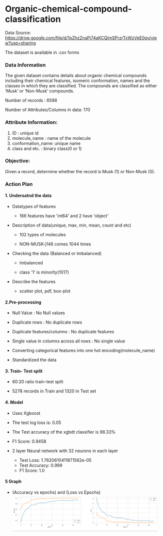 # Organic-chemical-compound-classification

Data Source: https://drive.google.com/file/d/1pZhzZnaPi74aKCQImSPrzrTxWzVeE0qv/view?usp=sharing

The dataset is available in .csv forms

### Data Information
The given dataset contains details about organic chemical compounds including their chemical features, isomeric conformation,  names and the classes in which they are classified. The compounds are classified as either ‘Musk’ or ‘Non-Musk’ compounds. 

 Number of records : 6598
 
 Number of Attributes/Columns in data: 170

### Attribute Information:

1. ID               : unique id
2. molecule_name    : name of the molecule
3. conformation_name: unique name 
4. class  and etc.  : binary class(0 or 1)

### Objective:

Given a record, determine whether the record is Musk (1) or Non-Musk (0).

### Action Plan

#### 1. Undersatnd the data
- Datatypes of features

   - 166 features have 'int64' and 2 have 'object'
   
- Description of data(unique, max, min, mean, count and etc)
   
   - 102 types of molecules
   
   - NON-MUSK-j146 comes 1044 times
   
- Checking the data (Balanced or Imbalanced)

   - Imbalanced
   
   - class '1' is minority(1017)
   
- Describe the features

   - scatter plot, pdf, box-plot

#### 2.Pre-processing
- Null Value :  No Null values

- Duplicate rows  : No duplicate rows

- Duplicate features/columns  : No duplicate features

- Single value in columns across all rows : No single value

- Converting categorical features into one hot encoding(molecule_name)

- Standardized the data

#### 3. Train- Test split
- 80:20 ratio train-test split

- 5278 records in Train and 1320 in Test set

#### 4. Model

-  Uses Xgboost 
  - The test log loss is: 0.05
  - The Test accuracy of the xgbdt classifier is 98.33%
  - F1 Score:  0.9458
  
- 2 layer Neural network with 32 neurons in each layer
  - Test Loss: 1.7620610411871562e-05
  - Test Accuracy: 0.999
  - F1 Score:  1.0
  
 #### 5 Graph
  - (Accuracy vs epochs) and (Loss vs Epochs)
![alt text](Graph.png)
